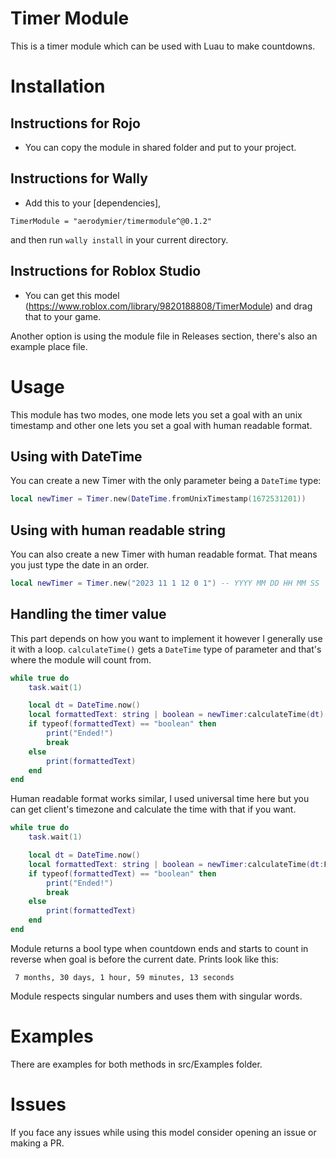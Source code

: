 # Timer Module
This is a timer module which can be used with Luau to make countdowns.

# Installation
## Instructions for Rojo
- You can copy the module in shared folder and put to your project.

## Instructions for Wally
- Add this to your [dependencies],

```
TimerModule = "aerodymier/timermodule^@0.1.2"
```

and then run ``wally install`` in your current directory.

## Instructions for Roblox Studio
- You can get this model (https://www.roblox.com/library/9820188808/TimerModule) and drag that to your game.

Another option is using the module file in Releases section, there's also an example place file.

# Usage
This module has two modes, one mode lets you set a goal with an unix timestamp and other one lets you set a goal with human readable format.

## Using with DateTime
You can create a new Timer with the only parameter being a ``DateTime`` type:

```lua
local newTimer = Timer.new(DateTime.fromUnixTimestamp(1672531201))
```

## Using with human readable string
You can also create a new Timer with human readable format. That means you just type the date in an order.

```lua
local newTimer = Timer.new("2023 11 1 12 0 1") -- YYYY MM DD HH MM SS
```

## Handling the timer value
This part depends on how you want to implement it however I generally use it with a loop. ``calculateTime()`` gets a ``DateTime`` type of parameter and that's where the module will count from.

```lua
while true do
	task.wait(1)

	local dt = DateTime.now()
	local formattedText: string | boolean = newTimer:calculateTime(dt)
	if typeof(formattedText) == "boolean" then
		print("Ended!")
		break
	else
		print(formattedText)
	end
end
```

Human readable format works similar, I used universal time here but you can get client's timezone and calculate the time with that if you want.

```lua
while true do
	task.wait(1)

	local dt = DateTime.now()
	local formattedText: string | boolean = newTimer:calculateTime(dt:FormatUniversalTime("YYYY MM DD HH mm ss", "en-us"))
	if typeof(formattedText) == "boolean" then
		print("Ended!")
		break
	else
		print(formattedText)
	end
end
```

Module returns a bool type when countdown ends and starts to count in reverse when goal is before the current date.
Prints look like this:

```
 7 months, 30 days, 1 hour, 59 minutes, 13 seconds
```

Module respects singular numbers and uses them with singular words.

# Examples
There are examples for both methods in src/Examples folder.

# Issues
If you face any issues while using this model consider opening an issue or making a PR.